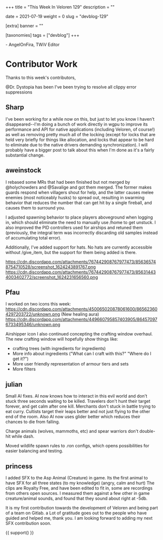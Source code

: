 +++
title = "This Week In Veloren 129"
description = ""

date = 2021-07-19
weight = 0
slug = "devblog-129"

[extra]
banner = ""

[taxonomies]
tags = ["devblog"]
+++


\- AngelOnFira, TWiV Editor

# Contributor Work

Thanks to this week's contributors,

@Dr. Dystopia has been I've been trying to resolve all clippy error suppressions


## Sharp

I've been working for a while now on this, but just to let you know I haven't disappeared--I'm doing a bunch of work directly in wgpu to improve its performance and API for native applications (including Veloren, of course!) as well as removing pretty much all of the locking (except for locks that are held very briefly for things like allocation, and locks that appear to be hard to eliminate due to the native drivers demanding synchronization).  I will probably have a bigger post to talk about this when I'm done as it's a fairly substantial change.

## aweinstock

I rebased some MRs that had been finished but not merged by @holychowders and @Savalige and got them merged. The former makes guards respond when villagers shout for help, and the latter causes melee enemies (most noticeably husks) to spread out, resulting in swarming behavior that reduces the number that can get hit by a single fireball, and causes them to surround you.

I adjusted spawning behavior to place players aboveground when logging in, which should eliminate the need to manually use /home to get unstuck. I also improved the PID controllers used for airships and retuned them (previously, the integral term was incorrectly discarding old samples instead of accumulating total error).

Additionally, I've added support for hats. No hats are currently accessible without /give_item, but the support for them being added is there.

https://cdn.discordapp.com/attachments/767442908767977473/856365748754710528/screenshot_1624243891767.png
https://cdn.discordapp.com/attachments/767442908767977473/856314434003402772/screenshot_1624231656560.png

## Pfau

I worked on two icons this week:
https://cdn.discordapp.com/attachments/450065020878061600/865623604297203722/unknown.png
(New healing aura)
https://cdn.discordapp.com/attachments/449660795857403905/864570976733495346/unknown.png

Airshipper icon
I also continued concepting the crafting window overhaul. 
The new crafting window will hopefully show things like:
- crafting trees (with ingredients for ingredients)
- More info about ingredients ("What can I craft with this?" "Where do I get it?")
- More user friendly representation of armour tiers and sets
- More filters

## julian

Small AI fixes. AI now knows how to interact in this evil world and don't stuck three seconds waiting to be killed. Travelers don't hunt their target forever, and get calm after one kill. Merchants don't stuck in battle trying to eat curry. Cultists target their leaps better and not just flying to the other end of the room. Also AI now uses glider better which reduces their chances to die from falling.

Charge animals (wolves, mammoths, etc) and spear warriors don't double-hit while dash.

Moved wildlife spawn rules to .ron configs, which opens possibilities for easier balancing and testing.

## princess

I added SFX to the Asp Animal (Creature) in game.
Its the first animal to have SFX for all three states (to my knowledge)
(angry, calm and hurt)
The clips are Royalty Free, and have been edited to fit in, some are recordings from others open sources.
I measured them against a few other in game creature/animal sounds, and found that they sound about right at -5db.

It is my first contribution towards the development of Veloren and being part of a team on Gitlab.
a Lot of gratitude goes out to the people who have guided and helped me, thank you. I am looking forward to adding my next SFX contribution soon.


{{ support() }}
